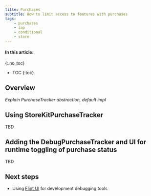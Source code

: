 ```yaml
---
title: Purchases
subtitle: How to limit access to features with purchases
tags:
    - purchases
    - iap
    - conditional
    - store
---
```


#### In this article:
{:.no_toc}
* TOC
{:toc}

## Overview

*Explain PurchaseTracker abstraction, default impl*

## Using StoreKitPurchaseTracker

TBD

## Adding the DebugPurchaseTracker and UI for runtime toggling of purchase status

TBD

## Next steps

* Using [Flint UI](flint_ui.md) for development debugging tools
